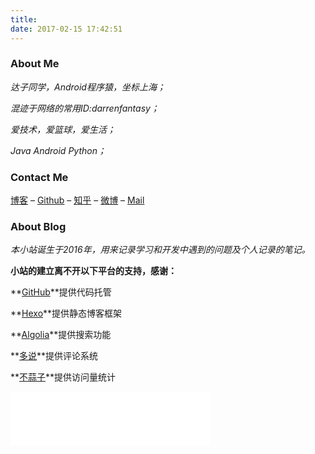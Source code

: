 ```yaml
---
title: 
date: 2017-02-15 17:42:51
---
```


### About Me



*达子同学，Android程序猿，坐标上海；*

*混迹于网络的常用ID:darrenfantasy；*

*爱技术，爱篮球，爱生活；*

*Java  Android  Python；*




### Contact Me



<a href="http://darrenfantasy.com/">博客</a>  –  <a href="https://github.com/darrenfantasy" target="_blank" rel="external">Github</a> –  <a href="https://www.zhihu.com/people/darren-78-24" target="_blank" rel="external">知乎</a> – <a href="http://weibo.com/Fantasy1112" target="_blank" rel="external">微博</a>  – <a href="mailto:yuanda.wang1993@gmail.com" target="_blank" rel="external">Mail</a>



### About Blog



*本小站诞生于2016年，用来记录学习和开发中遇到的问题及个人记录的笔记。*

**小站的建立离不开以下平台的支持，感谢：**

**<a href="https://github.com/">GitHub</a>**提供代码托管

**<a href="https://hexo.io/">Hexo</a>**提供静态博客框架

**<a href="https://www.algolia.com/">Algolia</a>**提供搜索功能

**<a href="http://duoshuo.com/">多说</a>**提供评论系统

**<a href="http://busuanzi.ibruce.info/">不蒜子</a>**提供访问量统计













<iframe frameborder="no" border="0" marginwidth="0" marginheight="0" width=320 height=86 src="//music.163.com/outchain/player?type=2&id=27591444&auto=0&height=66"></iframe>



















